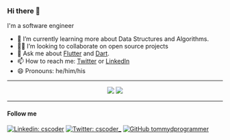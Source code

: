 ### Hi there 👋

I'm a software engineer

- 🌱 I’m currently learning more about Data Structures and Algorithms.
- 🧑‍💻 I’m looking to collaborate on open source projects
- 💬 Ask me about [Flutter](https://flutter.dev) and [Dart](https://dart.dev).
- 📫  How to reach me: [Twitter](https://twitter.com/cscoder_) or [Linkedln](https://www.linkedin.com/in/cscoder)
- 😄 Pronouns: he/him/his
 
<hr>

<p align="center">
  <img src ="https://github-readme-stats.vercel.app/api?username=cscoderr&show_icons=true&count_private=true&theme=darcula&hide_border=true&hide=issues,contribs&bg_color=00000000">
  <img src ="https://github-readme-streak-stats.herokuapp.com?user=cscoderr&theme=darcula&hide_border=true&background=FFFFFF00">
</p>

<hr>

#### Follow me
[![Linkedin: cscoder](https://img.shields.io/badge/-cscoder-blue?style=flat-square&logo=Linkedin&logoColor=white&link=https://www.linkedin.com/in/cscoder/)](https://www.linkedin.com/in/cscoder/)
[![Twitter: cscoder_](https://img.shields.io/twitter/follow/cscoder_?style=social)](https://twitter.com/cscoder_)
[![GitHub tommydprogrammer](https://img.shields.io/github/followers/cscoderr?label=follow&style=social)](https://github.com/cscoderr)
